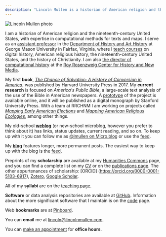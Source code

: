```yaml
---
description: "Lincoln Mullen is a historian of American religion and the nineteenth-century United States."
---
```


<img src="/img/mullen-photo.jpeg" class="profile-photo" alt="Lincoln Mullen photo">

I am a historian of American religion and the nineteenth-century United States, with expertise in computational methods for texts and maps. I serve as an [assistant professor](https://historyarthistory.gmu.edu/people/lmullen) in the [Department of History and Art History](https://historyarthistory.gmu.edu/) at George Mason University in Fairfax, Virginia, where I [teach courses](/teaching/) on digital history, American religious history, the nineteenth-century United States, and the history of Christianity. I am also [the director of computational history](https://rrchnm.org/author/lincoln-mullen/) at the [Roy Rosenzweig Center for History and New Media](https://rrchnm.org/).

My first **book**, [*The Chance of Salvation: A History of Conversion in America*](http://www.hup.harvard.edu/catalog.php?isbn=9780674975620), was published by Harvard University Press in 2017. My **current research** is focused on *America's Public Bible*, a large-scale text analysis of the use of the Bible in American newspapers. A [prototype](http://americaspublicbible.org/) of the project is available online, and it will be published as a digital monograph by Stanford University Press. With a team at RRCHNM I am working on projects called [*Mapping Early American Elections*](http://earlyamericanelections.org/) and [*Mapping American Religious Ecologies*](http://religiousecologies.org/), among other things.

My old-school **[weblog](https://weblog.lincolnmullen.com/)** (or new-school microblog, however you prefer to think about it) has links, status updates, current reading, and so on. To keep up with it you can follow me as [@lmullen on Micro.blog](https://micro.blog/lmullen) or use the [feed](http://weblog.lincolnmullen.com/feed.xml). 

My **[blog](/blog/)** features longer, more permanent posts. The easiest way to keep up with the blog is the [feed](https://lincolnmullen.com/blog/index.xml). 

Preprints of my **scholarship** are available at my [Humanities Commons](https://hcommons.org/members/lmullen/) page, and you can find a complete list on my [CV](https://lincolnmullen.com/files/Mullen-cv.pdf) or on the [publications page](/publications/). The other appurtenances of scholarship: [ORCID] (https://orcid.org/0000-0001-5103-6917), [Zotero](https://www.zotero.org/lmullen), [Google Scholar](https://scholar.google.com/citations?hl=en&user=qhhNmCQAAAAJ).

All of my **syllabi** are on the [teaching page](/courses/).

**Software** or data analysis repositories are available at [GitHub](https://github.com/lmullen/). Information about the more significant software that I maintain is on the [code](/code/) page.

Web **bookmarks** are at [Pinboard](https://pinboard.in/u:lmullen).

You can **email** me at [lincoln@lincolnmullen.com](mailto:lincoln@lincolnmullen.com).

You can [make an appointment](/page/office-hours/) for **office hours**. 
